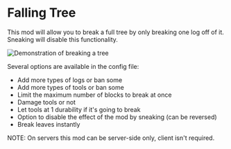 # Falling Tree

This mod will allow you to break a full tree by only breaking one log off of it. Sneaking will disable this functionality.

![Demonstration of breaking a tree](https://github.com/RakSrinaNa/FallingTree/raw/1.14.4/assets/demo.gif)

Several options are available in the config file:

* Add more types of logs or ban some
* Add more types of tools or ban some
* Limit the maximum number of blocks to break at once
* Damage tools or not
* Let tools at 1 durability if it's going to break
* Option to disable the effect of the mod by sneaking (can be reversed)
* Break leaves instantly

NOTE: On servers this mod can be server-side only, client isn't required.
